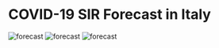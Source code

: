 # COVID-19 SIR Forecast in Italy

![forecast](./COVID-19-SIR-MODEL/blob/master/forecast/COVID_forecast_22_03.png)
![forecast](./COVID-19-SIR-MODEL/blob/master/forecast/COVID_forecast_23_03.png)
![forecast](./COVID-19-SIR-MODEL/blob/master/forecast/COVID_forecast_24_03.png)

